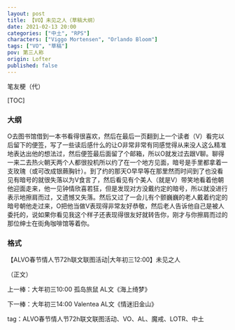 ```yaml
---
layout: post
title: 【VO】未见之人（草稿大纲）
date: 2021-02-13 20:00
categories: ["中土", "RPS"]
characters: ["Viggo Mortensen", "Orlando Bloom"]
tags: ["VO", "草稿"]
pov: 第三人称
origin: Lofter
published: false
---
```


笔友梗（代）

[TOC]

### 大纲

O去图书馆借到一本书看得很喜欢，然后在最后一页翻到上一个读者（V）看完以后留下的便签，写了一些读后感什么的让O非常非常有同感觉得从来没人这么精准地表达出他的想法过，然后便签最后面留了个邮箱，所以O就发过去跟V聊。聊得一来二去热火朝天两个人都很投机所以约了在一个地方见面，暗号是手里都拿着一支玫瑰（或可改成银蕨胸针）。到了约的那天O早早等在那里然而时间到了也没看见有暗号的就很失落以为V食言了，然后看见有个美人（就是V）带笑地看着他朝他迎面走来，他一见钟情欣喜若狂，但是发现对方没戴约定的暗号，所以就没进行表示地擦肩而过，又遗憾又失落。然后又过了一会儿有个颤巍巍的老人戴着约定的暗号朝他走过来，O把他当做V表现得非常友好恭敬，然后老人告诉他自己是被人委托的，说如果你看见我这个样子还表现得很友好就转告你，刚才与你擦肩而过的那位绅士在街角咖啡馆等着你。

### 格式

【ALVO春节情人节72h联文联图活动|大年初三12:00】未见之人

（正文）

上一棒：大年初三10:00 孤岛旅鼠 AL文《海上绮梦》

下一棒：大年初三14:00 Valentea AL文《情迷旧金山》

tag：ALVO春节情人节72h联文联图活动、VO、AL、魔戒、LOTR、中土

